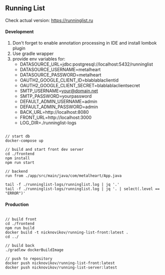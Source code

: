 ## Running List

Check actual version: https://runninglist.ru

#### Development 

1. Don't forget to enable annotation processing in IDE and install lombok plugin
2. Use gradle wrapper
3. provide env variables for:
    - DATASOURCE_URL=jdbc:postgresql://localhost:5432/runninglist
    - DATASOURCE_USERNAME=metalheart
    - DATASOURCE_PASSWORD=metalheart
    - OAUTH2_GOOGLE_CLIENT_ID=blablablaclientid
    - OAUTH2_GOOGLE_CLIENT_SECRET=blablablaclientsecret
    - SMTP_USERNAME=your@domain.net
    - SMTP_PASSWORD=yourpassword
    - DEFAULT_ADMIN_USERNAME=admin
    - DEFAULT_ADMIN_PASSWORD=admin
    - BACK_URL=http://localhost:8080
    - FRONT_URL=http://localhost:3000
    - LOG_DIR=./runninglist-logs

```.env

// start db
docker-compose up

// build and start front dev server
cd ./frontend
npm install
npm run start

// backend
run from ./app/src/main/java/com/metalheart/App.java
```
 
 ```.env
 tail -f ./runninglist-logs/runninglist.log | jq '.'
 tail -f ./runninglist-logs/runninglist.log | jq '. | select(.level == "ERROR")'
 ```
 
 #### Production
 
 ```.env
 
 // build front
 cd ./frontend
 npm run build
 docker build -t nicknovikov/running-list-front:latest .
 cd ../
 
 // build back
 ./gradlew dockerBuildImage
 
 // push to repository
 docker push nicknovikov/running-list-front:latest
 docker push nicknovikov/running-list-server:latest

 ```
